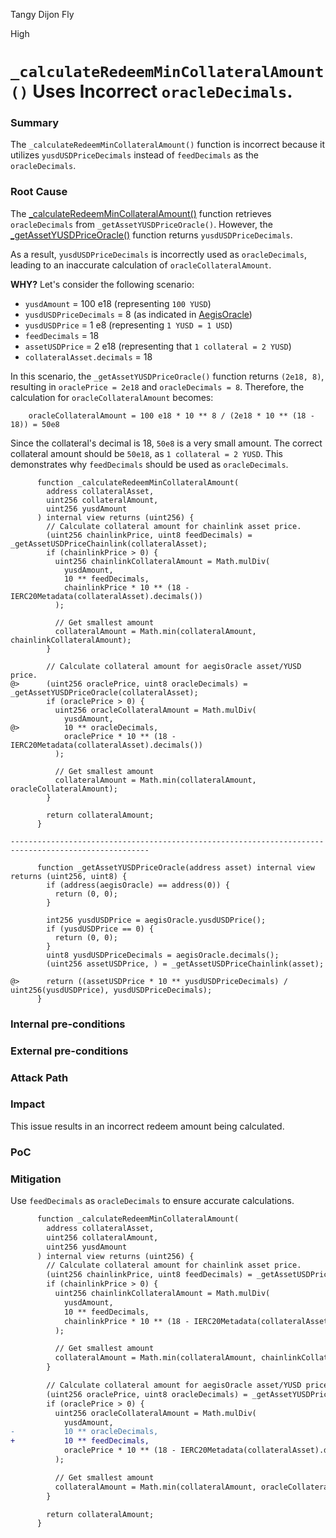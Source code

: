 Tangy Dijon Fly

High

# `_calculateRedeemMinCollateralAmount()` Uses Incorrect `oracleDecimals`.

### Summary

The `_calculateRedeemMinCollateralAmount()` function is incorrect because it utilizes `yusdUSDPriceDecimals` instead of `feedDecimals` as the `oracleDecimals`.

### Root Cause

The [_calculateRedeemMinCollateralAmount()](https://github.com/sherlock-audit/2025-04-aegis-op-grant/tree/main/aegis-contracts/contracts/AegisMinting.sol#L770) function retrieves `oracleDecimals` from `_getAssetYUSDPriceOracle()`. However, the [_getAssetYUSDPriceOracle()](https://github.com/sherlock-audit/2025-04-aegis-op-grant/tree/main/aegis-contracts/contracts/AegisMinting.sol#L829) function returns `yusdUSDPriceDecimals`.

As a result, `yusdUSDPriceDecimals` is incorrectly used as `oracleDecimals`, leading to an inaccurate calculation of `oracleCollateralAmount`.

**WHY?** Let's consider the following scenario:

- `yusdAmount` = 100 e18 (representing `100 YUSD`)
- `yusdUSDPriceDecimals` = 8 (as indicated in [AegisOracle](https://github.com/sherlock-audit/2025-04-aegis-op-grant/tree/main/aegis-contracts/contracts/AegisOracle.sol#L39))
- `yusdUSDPrice` = 1 e8 (representing `1 YUSD = 1 USD`)
- `feedDecimals` = 18
- `assetUSDPrice` = 2 e18 (representing that `1 collateral = 2 YUSD`)
- `collateralAsset.decimals` = 18

In this scenario, the `_getAssetYUSDPriceOracle()` function returns `(2e18, 8)`, resulting in `oraclePrice = 2e18` and `oracleDecimals = 8`. Therefore, the calculation for `oracleCollateralAmount` becomes:
```solidity
    oracleCollateralAmount = 100 e18 * 10 ** 8 / (2e18 * 10 ** (18 - 18)) = 50e8
```
Since the collateral's decimal is 18, `50e8` is a very small amount. The correct collateral amount should be `50e18`, as `1 collateral = 2 YUSD`. This demonstrates why `feedDecimals` should be used as `oracleDecimals`.

```solidity
      function _calculateRedeemMinCollateralAmount(
        address collateralAsset,
        uint256 collateralAmount,
        uint256 yusdAmount
      ) internal view returns (uint256) {
        // Calculate collateral amount for chainlink asset price.
        (uint256 chainlinkPrice, uint8 feedDecimals) = _getAssetUSDPriceChainlink(collateralAsset);
        if (chainlinkPrice > 0) {
          uint256 chainlinkCollateralAmount = Math.mulDiv(
            yusdAmount,
            10 ** feedDecimals,
            chainlinkPrice * 10 ** (18 - IERC20Metadata(collateralAsset).decimals())
          );

          // Get smallest amount
          collateralAmount = Math.min(collateralAmount, chainlinkCollateralAmount);
        }

        // Calculate collateral amount for aegisOracle asset/YUSD price.
@>      (uint256 oraclePrice, uint8 oracleDecimals) = _getAssetYUSDPriceOracle(collateralAsset);
        if (oraclePrice > 0) {
          uint256 oracleCollateralAmount = Math.mulDiv(
            yusdAmount,
@>          10 ** oracleDecimals,
            oraclePrice * 10 ** (18 - IERC20Metadata(collateralAsset).decimals())
          );

          // Get smallest amount
          collateralAmount = Math.min(collateralAmount, oracleCollateralAmount);
        }

        return collateralAmount;
      }

-----------------------------------------------------------------------------------------------------

      function _getAssetYUSDPriceOracle(address asset) internal view returns (uint256, uint8) {
        if (address(aegisOracle) == address(0)) {
          return (0, 0);
        }

        int256 yusdUSDPrice = aegisOracle.yusdUSDPrice();
        if (yusdUSDPrice == 0) {
          return (0, 0);
        }
        uint8 yusdUSDPriceDecimals = aegisOracle.decimals();
        (uint256 assetUSDPrice, ) = _getAssetUSDPriceChainlink(asset);

@>      return ((assetUSDPrice * 10 ** yusdUSDPriceDecimals) / uint256(yusdUSDPrice), yusdUSDPriceDecimals);
      }
```

### Internal pre-conditions

### External pre-conditions

### Attack Path

### Impact

This issue results in an incorrect redeem amount being calculated.

### PoC

### Mitigation

Use `feedDecimals` as `oracleDecimals` to ensure accurate calculations.

```diff
      function _calculateRedeemMinCollateralAmount(
        address collateralAsset,
        uint256 collateralAmount,
        uint256 yusdAmount
      ) internal view returns (uint256) {
        // Calculate collateral amount for chainlink asset price.
        (uint256 chainlinkPrice, uint8 feedDecimals) = _getAssetUSDPriceChainlink(collateralAsset);
        if (chainlinkPrice > 0) {
          uint256 chainlinkCollateralAmount = Math.mulDiv(
            yusdAmount,
            10 ** feedDecimals,
            chainlinkPrice * 10 ** (18 - IERC20Metadata(collateralAsset).decimals())
          );

          // Get smallest amount
          collateralAmount = Math.min(collateralAmount, chainlinkCollateralAmount);
        }

        // Calculate collateral amount for aegisOracle asset/YUSD price.
        (uint256 oraclePrice, uint8 oracleDecimals) = _getAssetYUSDPriceOracle(collateralAsset);
        if (oraclePrice > 0) {
          uint256 oracleCollateralAmount = Math.mulDiv(
            yusdAmount,
-           10 ** oracleDecimals,
+           10 ** feedDecimals,
            oraclePrice * 10 ** (18 - IERC20Metadata(collateralAsset).decimals())
          );

          // Get smallest amount
          collateralAmount = Math.min(collateralAmount, oracleCollateralAmount);
        }

        return collateralAmount;
      }
```